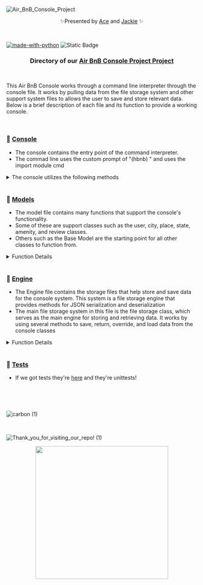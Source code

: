 ![Air_BnB_Console_Project](https://github.com/Ace-Quantum/atlas-AirBnB_clone/assets/144152489/0b9474e9-f3c9-4410-bec2-ed01f7ea60ba)

<p align="center">
✨Presented by <a href="https://github.com/Ace-Quantum">Ace</a> and  <a href="https://github.com/Srixx24/">Jackie</a> ✨
</p>

<br>

[![made-with-python](https://img.shields.io/badge/Made%20with-Python-1f425f.svg)](https://www.python.org/)
![Static Badge](https://img.shields.io/badge/Queers%20Ruling-Code%20Space-purple?style=string&logoColor=purple) 

<h3><p align="center">
Directory of our <a href="https://github.com/Ace-Quantum/atlas-AirBnB_clone">Air BnB Console Project Project</a>
</p></h3>



<br>

This Air BnB Console works through a command line interpreter through the console file. It works by pulling data from the file storage system and other support system files to  allows the user to save and store relevant data. Below is a brief description of each file and its function to provide a working console.

<br>

### 🌟 [Console](https://github.com/Ace-Quantum/atlas-AirBnB_clone/blob/main/console.py)
- The console contains the entry point of the command interpreter.
-  The commad line uses the custom prompt of "(hbnb) " and uses the import module cmd
<details>
<summary>The console utilizes the following methods</summary>
<ul><li>Create: This command creates a new instance of the specified class.</li>
<li>Show: The show command prints the string representation of an instance.</li>
<li>Destroy: The destroy command deletes an instance based on the class name and ID provided.</li>
<li>All: The all command prints the string representation of all instances.</li>
<li>Update: The update command updates an instance. **IMPORTANT** The following can not be updated as the are restricted - id, created_at, and updated_at</li>
</ul></details>

<br>

### 🌟 [Models](https://github.com/Ace-Quantum/atlas-AirBnB_clone/tree/main/models)
- The model file contains many functions that support the console's functionality.
- Some of these are support classes such as the user, city, place, state, amenity, and review classes.
- Others such as the Base Model are the starting point for all other classes to function from.
<details>
<summary>Function Details</summary>
<ul><li>The User Class provides information like email, password, first and last name</li>
<li>The City class provides information like state id and name.</li>
<li>The Place class provides information like city id, user id, name, description, number of rooms, number of bathrooms, max guests, price per night, latitude, longitude, and amenity ids.</li>
<li>The State class provides information like name.</li>
<li>The Amenity class provides information like name.</li>
<li>The Review class provides information like place id, user id, and text.</li></ul></details>

<br>

### 🌟 [Engine](https://github.com/Ace-Quantum/atlas-AirBnB_clone/tree/main/models/engine)
- The Engine file contains the storage files that help store and save data for the console system. This system is a file storage engine that provides methods for JSON serialization and deserialization
-  The main file storage system in this file is the file storage class, which serves as the main engine for storing and retrieving data. It works by using several methods to save, return, override, and load data from the console classes
<details>
<summary>Function Details</summary>
<ul><li>The file path class attribute is set to the path of the JSON file used for data storage.</li
<li>The objects dictionary is used to hold instances of various classes.</li>
<li>The all method returns the objects dictionary.</li>
<li>The new method adds a new object to the objects dictionary.</li>
<li>The save method serializes the objects in the objects dictionary and saves them to the JSON file specified by file path.</li>
<li>The reload method loads the instances from the JSON file and populates the objects dictionary.</li></ul></details>

<br>

### 🌟 [Tests](https://github.com/Ace-Quantum/atlas-AirBnB_clone/tree/main/tests)
- If we got tests they're [here](https://github.com/Ace-Quantum/atlas-AirBnB_clone/tree/main/tests) and they're unittests!

  
<br>
<br>
<br>

![carbon (1)](https://github.com/Ace-Quantum/atlas-AirBnB_clone/assets/144152489/97979d52-43e1-4870-b1bd-587473983153)


<br>

![Thank_you_for_visiting_our_repo! (1)](https://github.com/Ace-Quantum/atlas-AirBnB_clone/assets/144152489/350533bf-aeb3-408c-a7f0-726021f58b1d)

<p align="center">
  <img width="350" src="https://github.com/Ace-Quantum/atlas-AirBnB_clone/assets/144152489/a851c145-5431-4629-9493-d32e3d0232e8">
</p>


